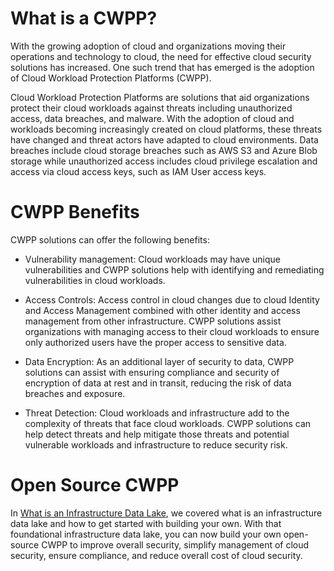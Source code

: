 # What is a CWPP?

With the growing adoption of cloud and organizations moving their operations and technology to cloud, the need for effective cloud security solutions has increased.  One such trend that has emerged is the adoption of Cloud Workload Protection Platforms (CWPP).

Cloud Workload Protection Platforms are solutions that aid organizations protect their cloud workloads against threats including unauthorized access, data breaches, and malware.  With the adoption of cloud and workloads becoming increasingly created on cloud platforms, these threats have changed and threat actors have adapted to cloud environments.  Data breaches include cloud storage breaches such as AWS S3 and Azure Blob storage while unauthorized access includes cloud privilege escalation and access via cloud access keys, such as IAM User access keys.

# CWPP Benefits

CWPP solutions can offer the following benefits:

* Vulnerability management: Cloud workloads may have unique vulnerabilities and CWPP solutions help with identifying and remediating vulnerabilities in cloud workloads.  

* Access Controls: Access control in cloud changes due to cloud Identity and Access Management combined with other identity and access management from other infrastructure.  CWPP solutions assist organizations with managing access to their cloud workloads to ensure only authorized users have the proper access to sensitive data.

* Data Encryption: As an additional layer of security to data, CWPP solutions can assist with ensuring compliance and security of encryption of data at rest and in transit, reducing the risk of data breaches and exposure.

* Threat Detection: Cloud workloads and infrastructure add to the complexity of threats that face cloud workloads.  CWPP solutions can help detect threats and help mitigate those threats and potential vulnerable workloads and infrastructure to reduce security risk.


# Open Source CWPP

In [What is an Infrastructure Data Lake](/docs/glossary/what-is-infrastructure-data-lake), we covered what is an infrastructure data lake and how to get started with building your own.  With that foundational infrastructure data lake, you can now build your own open-source CWPP to improve overall security, simplify management of cloud security, ensure compliance, and reduce overall cost of cloud security.
